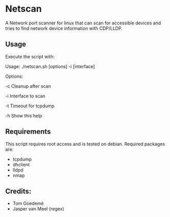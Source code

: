 # Netscan

A Network port scanner for linux that can scan for accessible devices and tries to find network device information with CDP/LLDP.

## Usage

Execute the script with:

Usage: ./netscan.sh [options] -i [interface]

Options:

-c Cleanup after scan

-i Interface to scan

-t Timeout for tcpdump

-h Show this help

## Requirements

This script requires root access and is tested on debian.
Required packages are:

- tcpdump
- dhclient
- lldpd
- nmap

## Credits:

- Tom Goedemé
- Jasper van Meel (regex)
